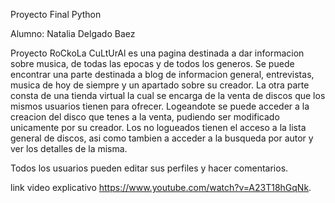 Proyecto Final Python

Alumno: Natalia Delgado Baez

Proyecto
RoCkoLa CuLtUrAl es una pagina destinada a dar informacion sobre musica, de todas las epocas y de todos los generos. Se puede encontrar una parte destinada a  blog de informacion general, entrevistas, musica de hoy de siempre y un apartado sobre su creador. 
La otra parte consta de una tienda virtual la cual se encarga de la venta de discos que los mismos usuarios tienen para ofrecer. Logeandote se puede acceder a la creacion del disco que tenes a la venta, pudiendo ser modificado unicamente por su creador. 
Los no logueados tienen el acceso a la lista general de discos, asi como tambien a acceder a la busqueda por autor y ver los detalles de la misma.  

Todos los usuarios pueden editar sus perfiles y hacer comentarios. 

link video explicativo https://www.youtube.com/watch?v=A23T18hGqNk.
